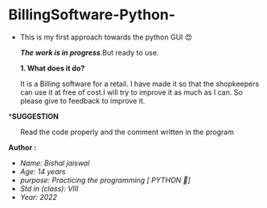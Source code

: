 # BillingSoftware-Python-

* This is my first approach towards the python GUI
:heart_eyes:
<ul>
<b><i>The work is in progress</i></b>.But ready to use.
</ul>
<ul>
<b>1. What does it do?</b>
</ul>
<ul>
It is a Billing software for a retail. I have made it so that the shopkeepers can use it at free of cost.I will try to improve it as much as I can. So please give to feedback to improve it.
</ul>

*<b>SUGGESTION</b>
</ul>
<ul>
Read the code properly and the comment written in the program
</ul>

<b> Author : </b>
<i>
* Name: Bishal jaiswal
* Age: 14 years
* purpose: Practicing the programming [ PYTHON 🐍]
* Std in (class): VIII
* Year: 2022
</i>

